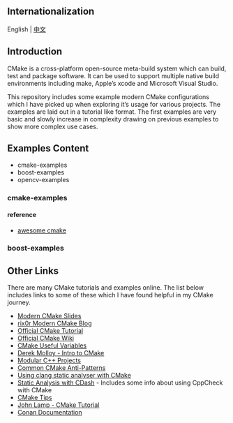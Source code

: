 
## Internationalization
English | [中文](README_zh.md)


## Introduction
CMake is a cross-platform open-source meta-build system which can build, test and package software. It can be used to support multiple native build environments including make, Apple’s xcode and Microsoft Visual Studio.

This repository includes some example modern CMake configurations which I have picked up when exploring it’s usage for various projects. The examples are laid out in a tutorial like format. The first examples are very basic and slowly increase in complexity drawing on previous examples to show more complex use cases.



## Examples Content

- cmake-examples
- boost-examples
- opencv-examples


### cmake-examples



#### reference
 * [awesome cmake](https://github.com/onqtam/awesome-cmake)


### boost-examples


### 

## Other Links
There are many CMake tutorials and examples online. The list below includes links
to some of these which I have found helpful in my CMake journey.

  * [Modern CMake Slides](https://web.archive.org/web/20160314094326/https://www.kdab.com/~stephen/moderncmake.pdf)
  * [rix0r Modern CMake Blog](https://rix0r.nl/blog/2015/08/13/cmake-guide/)
  * [Official CMake Tutorial](https://cmake.org/cmake-tutorial/)
  * [Official CMake Wiki](https://gitlab.kitware.com/cmake/community/wikis/home)
  * [CMake Useful Variables](https://gitlab.kitware.com/cmake/community/wikis/doc/cmake/Useful-Variables)
  * [Derek Molloy - Intro to CMake](http://derekmolloy.ie/hello-world-introductions-to-cmake/)
  * [Modular C++ Projects](http://techminded.net/blog/modular-c-projects-with-cmake.html)
  * [Common CMake Anti-Patterns](https://web.archive.org/web/20190320121339/http://voices.canonical.com/jussi.pakkanen/2013/03/26/a-list-of-common-cmake-antipatterns/)
  * [Using clang static analyser with CMake](http://baptiste-wicht.com/posts/2014/04/install-use-clang-static-analyzer-cmake.html)
  * [Static Analysis with CDash](https://cmake.org/pipermail/cmake/2011-April/043709.html) - Includes some info about using CppCheck with CMake
  * [CMake Tips](https://samthursfield.wordpress.com/2015/10/20/some-cmake-tips/)
  * [John Lamp - CMake Tutorial](https://www.johnlamp.net/cmake-tutorial.html)
  * [Conan Documentation](link:https://docs.conan.io)
